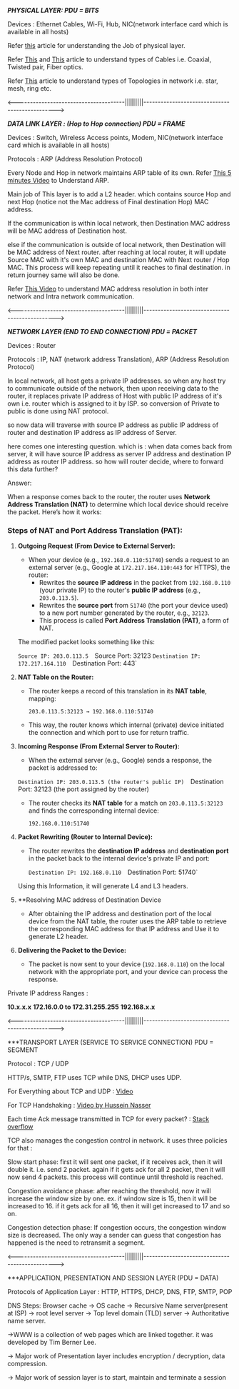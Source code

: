 

***PHYSICAL LAYER:  PDU = BITS***


Devices : Ethernet Cables, Wi-Fi, Hub, NIC(network interface card which is available in all hosts)

Refer [this](https://shardeum.org/blog/physical-layer-in-osi-model/) article for understanding the Job of physical layer.

Refer [This](https://www.computernetworkingnotes.com/networking-tutorials/network-cable-types-and-specifications.html) and  [This](https://www.geeksforgeeks.org/types-of-ethernet-cable/) article to understand types of Cables i.e. Coaxial, Twisted pair, Fiber optics.

Refer [This](https://www.geeksforgeeks.org/types-of-network-topology/) article to understand types of Topologies in network i.e. star, mesh, ring etc.



<--------------------------------------|||||||||----------------------------------------------->



***DATA LINK LAYER : (Hop to Hop connection) PDU = FRAME***


Devices : Switch, Wireless Access points, Modem, NIC(network interface card which is available in all hosts)

Protocols : ARP (Address Resolution Protocol)

Every Node and Hop in network maintains ARP table of its own. Refer [This 5 minutes Video](https://youtu.be/QPi5Nvxaosw?si=DMWSPzcQ68yUAyFr) to Understand ARP.

Main job of This layer is to add a L2 header. which contains source Hop and next Hop (notice not the Mac address of Final destination Hop) MAC address.

If the communication is within local network, then Destination MAC address will be MAC address of Destination host.

else if the communication is outside of local network, then Destination will be MAC address of Next router. after reaching at local router, it will update Source MAC with it's own MAC and destination MAC with Next router / Hop MAC. This process will keep repeating until it reaches to final destination. in return journey same will also be done.

Refer [This Video](https://youtu.be/rYodcvhh7b8?si=ecAUgHw-rGxgdijf) to understand MAC address resolution in both inter network and Intra network communication.




<--------------------------------------|||||||||----------------------------------------------->




***NETWORK LAYER (END TO END CONNECTION) PDU = PACKET***

Devices : Router

Protocols : IP, NAT (network address Translation), ARP (Address Resolution Protocol)

In local network, all host gets a private IP addresses. so when any host try to communicate outside of the network, then upon receiving data to the router, it replaces  private IP address of Host with public IP address of it's own i.e. router which is assigned to it by ISP. so conversion of Private to public is done using NAT protocol. 

so now data will traverse with source IP address as public IP address of router and destination IP address as IP address of Server.

here comes one interesting question. which is :
when data comes back from server, it will have source IP address as server IP address and destination IP address as router IP address. so how will router decide, where to forward this data further?

Answer:

When a response comes back to the router, the router uses **Network Address Translation (NAT)** to determine which local device should receive the packet. Here’s how it works:

### Steps of NAT and Port Address Translation (PAT):

1. **Outgoing Request (From Device to External Server):**
    
    - When your device (e.g., `192.168.0.110:51740`) sends a request to an external server (e.g., Google at `172.217.164.110:443` for HTTPS), the router:
        - Rewrites the **source IP address** in the packet from `192.168.0.110` (your private IP) to the router's **public IP address** (e.g., `203.0.113.5`).
        - Rewrites the **source port** from `51740` (the port your device used) to a new port number generated by the router, e.g., `32123`.
        - This process is called **Port Address Translation (PAT)**, a form of NAT.
    
    The modified packet looks something like this:
    
     `Source IP: 203.0.113.5 
     `Source Port: 32123 
     `Destination IP: 172.217.164.110 
     `Destination Port: 443`
    
2. **NAT Table on the Router:**
    
    - The router keeps a record of this translation in its **NAT table**, mapping:
        
        `203.0.113.5:32123 → 192.168.0.110:51740`
        
    - This way, the router knows which internal (private) device initiated the connection and which port to use for return traffic.


3. **Incoming Response (From External Server to Router):**
    
    - When the external server (e.g., Google) sends a response, the packet is addressed to:
    
     `Destination IP: 203.0.113.5 (the router's public IP) 
     `Destination Port: 32123 (the port assigned by the router)
    
    - The router checks its **NAT table** for a match on `203.0.113.5:32123` and finds the corresponding internal device:
        
        `192.168.0.110:51740`
        
4. **Packet Rewriting (Router to Internal Device):**
    
    - The router rewrites the **destination IP address** and **destination port** in the packet back to the internal device's private IP and port:
        
        `Destination IP: 192.168.0.110 
        `Destination Port: 51740`

	Using this Information, it will generate L4 and L3 headers.

5.  **Resolving MAC address of Destination Device
    
    - After obtaining the IP address and destination port of the local device from the NAT table, the router uses the ARP table to retrieve the corresponding MAC address for that IP address and Use it to generate L2 header.

6. **Delivering the Packet to the Device:**
    
    - The packet is now sent to your device (`192.168.0.110`) on the local network with the appropriate port, and your device can process the response.


Private IP address Ranges : 

**10.x.x.x**
**172.16.0.0 to 172.31.255.255**
**192.168.x.x**











<--------------------------------------|||||||||----------------------------------------------->




***TRANSPORT LAYER (SERVICE TO SERVICE CONNECTION) PDU = SEGMENT


Protocol : TCP / UDP

HTTP/s, SMTP, FTP uses TCP while DNS, DHCP uses UDP.

For Everything about TCP and UDP : [Video](https://youtu.be/jE_FcgpQ7Co?si=P8U5ZHEjqnYCjWlh )

For TCP Handshaking : [Video by Hussein Nasser](https://youtu.be/bW_BILl7n0Y?feature=shared)

Each time Ack message transmitted in TCP for every packet? : [Stack overflow](https://stackoverflow.com/questions/3604485/does-tcp-send-a-syn-ack-on-every-packet-or-only-on-the-first-connection)

TCP also manages the congestion control in network. it uses three policies for that :

Slow start phase: first it will sent one packet, if it receives ack, then it will double it. i.e. send 2 packet. again if it gets ack for all 2 packet, then it will now send 4 packets. this process will continue until threshold is reached.

Congestion avoidance phase: after reaching the threshold, now it will increase the window size by one. ex. if window size is 15, then it will be increased to 16. if it gets ack for all 16, then it will get increased to 17 and so on.

Congestion detection phase: If congestion occurs, the congestion window size is decreased. The only way a sender can guess that congestion has happened is the need to retransmit a segment.


<--------------------------------------|||||||||----------------------------------------------->




***APPLICATION, PRESENTATION AND SESSION LAYER (PDU = DATA)

Protocols of Application Layer : HTTP, HTTPS, DHCP, DNS, FTP, SMTP, POP


DNS Steps:  Browser cache -> OS cache -> Recursive Name server(present at ISP) -> root level server -> Top level domain (TLD) server -> Authoritative name server.

->WWW is a collection of web pages which are linked together. it was developed by Tim Berner Lee.

-> Major work of Presentation layer includes encryption / decryption, data compression.

-> Major  work of session layer is to start, maintain and terminate a session